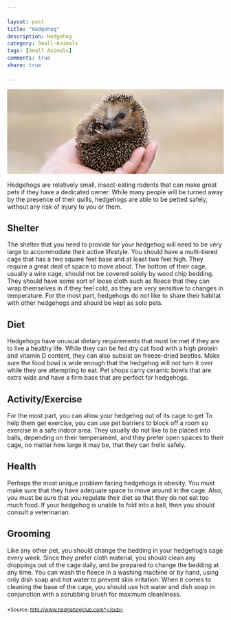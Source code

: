 ```yaml
--- 

layout: post
title: "Hedgehog"
description: Hedgehog
category: Small-Animals
tags: [Small Animals]
comments: true
share: true

--- 
```


<img src="/images/hedgehog-1.jpg" class="img-post">

Hedgehogs are relatively small, insect-eating rodents that can make great pets if they have a dedicated owner. While many people will be turned away by the presence of their quills, hedgehogs are able to be petted safely, without any risk of injury to you or them.

## Shelter

The shelter that you need to provide for your hedgehog will need to be very large to accommodate their active lifestyle. You should have a multi-tiered cage that has a two square feet base and at least two feet high. They require a great deal of space to move about. The bottom of their cage, usually a wire cage, should not be covered solely by wood chip bedding. They should have some sort of loose cloth such as fleece that they can wrap themselves in if they feel cold, as they are very sensitive to changes in temperature. For the most part, hedgehogs do not like to share their habitat with other hedgehogs and should be kept as solo pets.

## Diet

Hedgehogs have unusual dietary requirements that must be met if they are to live a healthy life. While they can be fed dry cat food with a high protein and vitamin D content, they can also subsist on freeze-dried beetles. Make sure the food bowl is wide enough that the hedgehog will not turn it over while they are attempting to eat. Pet shops carry ceramic bowls that are extra wide and have a firm base that are perfect for 
hedgehogs.

## Activity/Exercise 

For the most part, you can allow your hedgehog out of its cage to get To help them get exercise, you can use pet barriers to block off a room so exercise in a safe indoor area. They usually do not like to be placed into balls, depending on their temperament, and they prefer open spaces to their cage, no matter how large it may be, that they can frolic safely.

## Health

Perhaps the most unique problem facing hedgehogs is obesity. You must make sure that they have adequate space to move around in the cage. Also, you must be sure that you regulate their diet so that they do not eat too much food. If your hedgehog is unable to fold into a ball, then you should consult a veterinarian.

## Grooming

Like any other pet, you should change the bedding in your hedgehog’s cage every week. Since they prefer cloth material, you should clean any droppings out of the cage daily, and be prepared to change the bedding at any time. You can wash the fleece in a washing machine or by hand, using only dish soap and hot water to prevent skin irritation. When it comes to cleaning the base of the cage, you should use hot water and dish soap in conjunction with a scrubbing brush for maximum cleanliness.

<sub>*Source: http://www.hedgehogclub.com*</sub>

